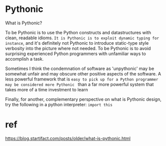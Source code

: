 # Pythonic
What is Pythonic?

To be Pythonic is to use the Python constructs and datastructures with clean, readable idioms. ```It is Pythonic is to exploit dynamic typing for instance```, and it's definitely not Pythonic to introduce static-type style verbosity into the picture where not needed. To be Pythonic is to avoid surprising experienced Python programmers with unfamiliar ways to accomplish a task.

Sometimes I think the condemnation of software as 'unpythonic' may be somewhat unfair and may obscure other positive aspects of the software. A less powerful framework that is ```easy to pick up for a Python programmer may be considered more Pythonic ``` than a far more powerful system that takes more of a time investment to learn

Finally, for another, complementary perspective on what is Pythonic design, try the following in a python interpreter:
``` import this ```

# ref
https://blog.startifact.com/posts/older/what-is-pythonic.html
